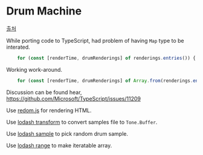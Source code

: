 Drum Machine
===

[출처](https://codepen.io/teropa/pen/PKoYXM)

While porting code to TypeScript, had problem of having `Map` type to be interated.

``` typescript
    for (const [renderTime, drumRenderings] of renderings.entries()) {
```

Working work-around.

``` typescript
    for (const [renderTime, drumRenderings] of Array.from(renderings.entries())) {
```

Discussion can be found hear, <https://github.com/Microsoft/TypeScript/issues/11209>

Use [redom.js](https://redom.js.org/) for rendering HTML.

Use [lodash transform](https://lodash.com/docs/4.17.4#transform) to convert samples file to `Tone.Buffer`.

Use [lodash sample](https://lodash.com/docs/4.17.4#sample) to pick random drum sample.

Use [lodash range](https://lodash.com/docs/4.17.4#range) to make iteratable array.
